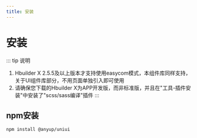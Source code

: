 ```yaml
---
title: 安装
---
```


# 安装

::: tip 说明
1. Hbuilder X 2.5.5及以上版本才支持使用easycom模式，本组件库同样支持，关于UI组件库部分，不用页面单独引入即可使用
2. 请确保您下载的Hbuilder X为APP开发版，而非标准版，并且在"工具-插件安装"中安装了"scss/sass编译"插件
:::

## npm安装

```bash
npm install @anyup/uniui
```
